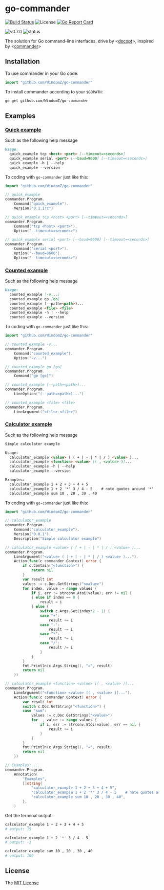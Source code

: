 # go-commander
[![Build Status](https://travis-ci.org/WindomZ/go-commander.svg?branch=master)](https://travis-ci.org/WindomZ/go-commander)
![License](https://img.shields.io/badge/license-MIT-green.svg)
[![Go Report Card](https://goreportcard.com/badge/github.com/WindomZ/go-commander)](https://goreportcard.com/report/github.com/WindomZ/go-commander)

![v0.7.0](https://img.shields.io/badge/version-v0.7.0-orange.svg)
![status](https://img.shields.io/badge/status-beta-yellow.svg)

The solution for Go command-line interfaces, 
drive by <[docopt](https://github.com/docopt/docopt.go)>, 
inspired by <[commander](https://github.com/tj/commander.js)>

## Installation

To use commander in your Go code:

```go
import "github.com/WindomZ/go-commander"
```

To install commander according to your `$GOPATH`:

```bash
go get github.com/WindomZ/go-commander
```

## Examples

### [Quick example](https://github.com/WindomZ/go-commander/blob/master/examples/quick_example/quick_example.go)

Such as the following help message

```markdown
Usage:
  quick_example tcp <host> <port> [--timeout=<seconds>]
  quick_example serial <port> [--baud=9600] [--timeout=<seconds>]
  quick_example -h | --help
  quick_example --version
```

To coding with `go-commander` just like this:

```go
import "github.com/WindomZ/go-commander"

// quick_example
commander.Program.
	Command("quick_example").
	Version("0.1.1rc")

// quick_example tcp <host> <port> [--timeout=<seconds>]
commander.Program.
	Command("tcp <host> <port>").
	Option("--timeout=<seconds>")

// quick_example serial <port> [--baud=9600] [--timeout=<seconds>]
commander.Program.
	Command("serial <port>").
	Option("--baud=9600").
	Option("--timeout=<seconds>")
```

### [Counted example](https://github.com/WindomZ/go-commander/blob/master/examples/counted_example/counted_example.go)

Such as the following help message

```markdown
Usage:
  counted_example [-v...]
  counted_example go [go]
  counted_example (--path=<path>)...
  counted_example <file> <file>
  counted_example -h | --help
  counted_example --version
```

To coding with `go-commander` just like this:

```go
import "github.com/WindomZ/go-commander"

// counted_example -v...
commander.Program.
	Command("counted_example").
	Option("-v...")

// counted_example go [go]
commander.Program.
	Command("go [go]")

// counted_example (--path=<path>)...
commander.Program.
	LineOption("(--path=<path>)...")

// counted_example <file> <file>
commander.Program.
	LineArgument("<file> <file>")
```

### [Calculator example](https://github.com/WindomZ/go-commander/blob/master/examples/calculator_example/calculator_example.go)

Such as the following help message

```markdown
Simple calculator example

Usage:
  calculator_example <value> ( ( + | - | * | / ) <value> )...
  calculator_example <function> <value> [( , <value> )]...
  calculator_example -h | --help
  calculator_example --version

Examples:
  calculator_example 1 + 2 + 3 + 4 + 5
  calculator_example 1 + 2 '*' 3 / 4 - 5    # note quotes around '*'
  calculator_example sum 10 , 20 , 30 , 40
```

To coding with `go-commander` just like this:

```go
import "github.com/WindomZ/go-commander"

// calculator_example
commander.Program.
	Command("calculator_example").
	Version("0.0.1").
	Description("Simple calculator example")

// calculator_example <value> ( ( + | - | * | / ) <value> )...
commander.Program.
	LineArgument("<value> ( ( + | - | * | / ) <value> )...").
	Action(func(c commander.Context) error {
		if c.Contain("<function>") {
			return nil
		}
		var result int
		values := c.Doc.GetStrings("<value>")
		for index, value := range values {
			if i, err := strconv.Atoi(value); err != nil {
			} else if index == 0 {
				result = i
			} else {
				switch c.Args.Get(index*2 - 1) {
				case "+":
					result += i
				case "-":
					result -= i
				case "*":
					result *= i
				case "/":
					result /= i
				}
			}
		}
		fmt.Println(c.Args.String(), "=", result)
		return nil
	})

// calculator_example <function> <value> [( , <value> )]...
commander.Program.
	LineArgument("<function> <value> [( , <value> )]...").
	Action(func(c commander.Context) error {
		var result int
		switch c.Doc.GetString("<function>") {
		case "sum":
			values := c.Doc.GetStrings("<value>")
			for _, value := range values {
				if i, err := strconv.Atoi(value); err == nil {
					result += i
				}
			}
		}
		fmt.Println(c.Args.String(), "=", result)
		return nil
	})

// Examples: ...
commander.Program.
	Annotation(
		"Examples",
		[]string{
			"calculator_example 1 + 2 + 3 + 4 + 5",
			"calculator_example 1 + 2 '*' 3 / 4 - 5    # note quotes around '*'",
			"calculator_example sum 10 , 20 , 30 , 40",
		},
	)
```

Get the terminal output:
```bash
calculator_example 1 + 2 + 3 + 4 + 5
# output: 15

calculator_example 1 + 2 '*' 3 / 4 - 5
# output: -3

calculator_example sum 10 , 20 , 30 , 40
# output: 100
```

## License

The [MIT License](https://github.com/WindomZ/gitclone/blob/master/LICENSE)
